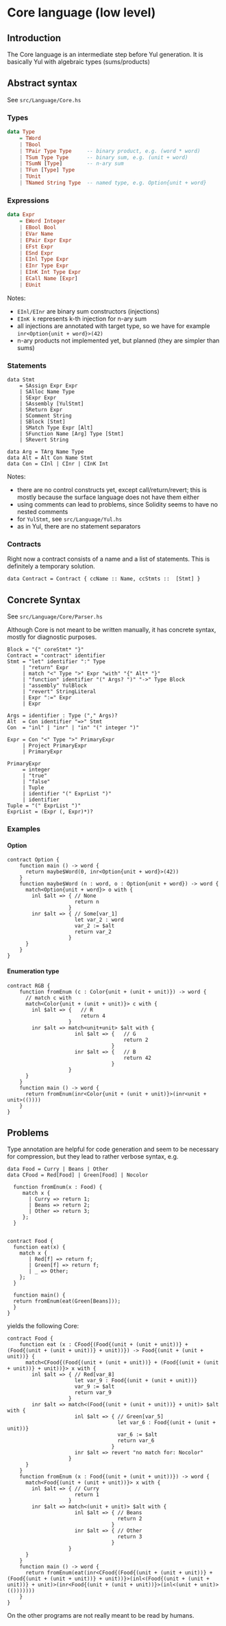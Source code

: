 # Core language (low level)

## Introduction
The Core language is an intermediate step before Yul generation.
It is basically Yul with algebraic types (sums/products)

## Abstract syntax

See `src/Language/Core.hs`

### Types

``` haskell
data Type
    = TWord
    | TBool
    | TPair Type Type     -- binary product, e.g. (word * word)
    | TSum Type Type      -- binary sum, e.g. (unit + word)
    | TSumN [Type]        -- n-ary sum
    | TFun [Type] Type
    | TUnit
    | TNamed String Type  -- named type, e.g. Option{unit + word}
```

### Expressions

``` haskell
data Expr
    = EWord Integer
    | EBool Bool
    | EVar Name
    | EPair Expr Expr
    | EFst Expr
    | ESnd Expr
    | EInl Type Expr
    | EInr Type Expr
    | EInK Int Type Expr
    | ECall Name [Expr]
    | EUnit
```

Notes:
- `EInl/EInr` are binary sum constructors (injections)
- `EInK k` represents k-th injection for n-ary sum
- all injections are annotated with target type, so we have for example  `inr<Option{unit + word}>(42)`
- n-ary products not implemented yet, but planned (they are simpler than sums)

### Statements

```
data Stmt
    = SAssign Expr Expr
    | SAlloc Name Type
    | SExpr Expr
    | SAssembly [YulStmt]
    | SReturn Expr
    | SComment String
    | SBlock [Stmt]
    | SMatch Type Expr [Alt]
    | SFunction Name [Arg] Type [Stmt]
    | SRevert String

data Arg = TArg Name Type
data Alt = Alt Con Name Stmt
data Con = CInl | CInr | CInK Int
```

Notes:
- there are no control constructs yet, except call/return/revert; this is mostly because the surface language does not have them either
- using comments can lead to problems, since Solidity seems to have no nested comments
- for `YulStmt`, see `src/Language/Yul.hs`
- as in Yul, there are no statement separators

### Contracts

Right now a contract consists of a name and a list of statements. This is definitely a temporary solution.

```
data Contract = Contract { ccName :: Name, ccStmts ::  [Stmt] }
```


## Concrete Syntax

See `src/Language/Core/Parser.hs`

Although Core is not meant to be written manually, it has concrete syntax, mostly for diagnostic purposes.

```
Block = "{" coreStmt* "}"
Contract = "contract" identifier
Stmt = "let" identifier ":" Type
     | "return" Expr
     | match "<" Type ">" Expr "with" "{" Alt* "}"
     | "function" identifier "(" Args? ")" "->" Type Block
     | "assembly" YulBlock
     | "revert" StringLiteral
     | Expr ":=" Expr
     | Expr

Args = identifier : Type ("," Args)?
Alt  = Con identifier "=>" Stmt
Con  = "inl" | "inr" | "in" "(" integer ")"

Expr = Con "<" Type ">" PrimaryExpr
     | Project PrimaryExpr
     | PrimaryExpr

PrimaryExpr
     = integer
     | "true"
     | "false"
     | Tuple
     | identifier "(" ExprList ")"
     | identifier
Tuple = "(" ExprList ")"
ExprList = (Expr (, Expr)*)?
```

### Examples

#### Option

```
contract Option {
    function main () -> word {
      return maybe$Word(0, inr<Option{unit + word}>(42))
    }
    function maybe$Word (n : word, o : Option{unit + word}) -> word {
      match<Option{unit + word}> o with {
        inl $alt => { // None
                      return n
                    }
        inr $alt => { // Some[var_1]
                      let var_2 : word
                      var_2 := $alt
                      return var_2
                    }
      }
    }
}
```

#### Enumeration type
```
contract RGB {
    function fromEnum (c : Color{unit + (unit + unit)}) -> word {
      // match c with
      match<Color{unit + (unit + unit)}> c with {
        inl $alt => {   // R
                        return 4
                    }
        inr $alt => match<unit+unit> $alt with {
                      inl $alt => {   // G
                                      return 2
                                  }
                      inr $alt => {   // B
                                      return 42
                                  }
                    }
      }
    }
    function main () -> word {
      return fromEnum(inr<Color{unit + (unit + unit)}>(inr<unit + unit>(())))
    }
}
```


## Problems

Type annotation are helpful for code generation and seem to be necessary for compression, but they lead to rather verbose syntax, e.g.

```
data Food = Curry | Beans | Other
data CFood = Red[Food] | Green[Food] | Nocolor

  function fromEnum(x : Food) {
     match x {
       | Curry => return 1;
       | Beans => return 2;
       | Other => return 3;
     };
  }


contract Food {
  function eat(x) {
    match x {
       | Red[f] => return f;
       | Green[f] => return f;
       | _ => Other;
    };
  }

  function main() {
  return fromEnum(eat(Green[Beans]));
  }
}
```

yields the following  Core:

```
contract Food {
    function eat (x : CFood{(Food{(unit + (unit + unit))} + (Food{(unit + (unit + unit))} + unit))}) -> Food{(unit + (unit + unit))} {
      match<CFood{(Food{(unit + (unit + unit))} + (Food{(unit + (unit + unit))} + unit))}> x with {
        inl $alt => { // Red[var_8]
                      let var_9 : Food{(unit + (unit + unit))}
                      var_9 := $alt
                      return var_9
                    }
        inr $alt => match<(Food{(unit + (unit + unit))} + unit)> $alt with {
                      inl $alt => { // Green[var_5]
                                    let var_6 : Food{(unit + (unit + unit))}
                                    var_6 := $alt
                                    return var_6
                                  }
                      inr $alt => revert "no match for: Nocolor"
                    }
      }
    }
    function fromEnum (x : Food{(unit + (unit + unit))}) -> word {
      match<Food{(unit + (unit + unit))}> x with {
        inl $alt => { // Curry
                      return 1
                    }
        inr $alt => match<(unit + unit)> $alt with {
                      inl $alt => { // Beans
                                    return 2
                                  }
                      inr $alt => { // Other
                                    return 3
                                  }
                    }
      }
    }
    function main () -> word {
      return fromEnum(eat(inr<CFood{(Food{(unit + (unit + unit))} + (Food{(unit + (unit + unit))} + unit))}>(inl<(Food{(unit + (unit + unit))} + unit)>(inr<Food{(unit + (unit + unit))}>(inl<(unit + unit)>(()))))))
    }
}
```

On the other programs are not really meant to be read by humans.